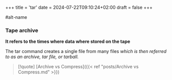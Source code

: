 +++
title = 'tar'
date = 2024-07-22T09:10:24+02:00
draft = false
+++

#alt-name
### Tape archive 
**It refers to the times where data where stored on the tape**


The tar command creates a single file 
from many files *which is then referred to as an archive, tar file, or tarball.*



>[!quote] [Archive vs Compress]({{< ref "posts/Archive vs Compress.md" >}})
